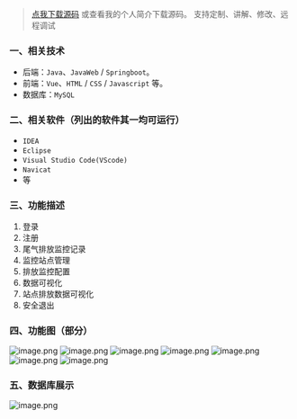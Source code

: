 > [点我下载源码](https://www.notmaker.com) 
> 或查看我的个人简介下载源码。
> 支持定制、讲解、修改、远程调试

### 一、相关技术
- 后端：`Java`、`JavaWeb` / `Springboot`。
- 前端：`Vue`、`HTML` / `CSS` / `Javascript` 等。
- 数据库：`MySQL`

### 二、相关软件（列出的软件其一均可运行）
- `IDEA`
- `Eclipse`
- `Visual Studio Code(VScode)`
- `Navicat`
- 等

### 三、功能描述
1. 登录
2. 注册
3. 尾气排放监控记录
4. 监控站点管理
5. 排放监控配置
6. 数据可视化
7. 站点排放数据可视化
8. 安全退出

### 四、功能图（部分）
![image.png](https://img-blog.csdnimg.cn/img_convert/0cd0ac4d1531bf47ca5f2fcc577ef6db.png)
![image.png](https://img-blog.csdnimg.cn/img_convert/f3c5c826c0e9e667ab3de98e7e9d17e9.png)
![image.png](https://img-blog.csdnimg.cn/img_convert/87e4e20d8a5f48fda605d13ded575935.png)
![image.png](https://img-blog.csdnimg.cn/img_convert/4d3ca0fc1e57fda8a50a509399ae9eab.png)
![image.png](https://img-blog.csdnimg.cn/img_convert/86a63de5f874b38ee7cd4eef119dd11e.png)
![image.png](https://img-blog.csdnimg.cn/img_convert/49efbacc6eeea411b34fa8bd84c7207b.png)
![image.png](https://img-blog.csdnimg.cn/img_convert/4a9cf58dca9c6c1ffea64b29a6adc267.png)
### 五、数据库展示
![image.png](https://img-blog.csdnimg.cn/img_convert/96e39d5a7d1318ccdd2839c70aabf020.png)
